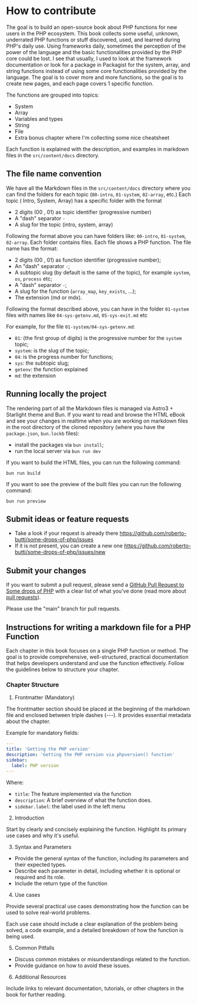 # How to contribute

The goal is to build an open-source book about PHP functions for new users in the PHP ecosystem.
This book collects some useful, unknown, underrated PHP functions or stuff discovered, used, and learned during PHP's daily use.
Using frameworks daily, sometimes the perception of the power of the language and the basic functionalities provided by the PHP core could be lost. I see that usually, I used to look at the framework documentation or look for a package in Packagist for the system, array, and string functions instead of using some core functionalities provided by the language.
The goal is to cover more and more functions, so the goal is to create new pages, and each page covers 1 specific function.

The functions are grouped into topics:

- System
- Array
- Variables and types
- String
- File
- Extra bonus chapter where I'm collecting some nice cheatsheet

Each function is explained with the description, and examples in markdown files in the `src/content/docs` directory.

## The file name convention
We have all the Markdown files in the `src/content/docs` directory where you can find the folders for each topic (`00-intro`, `01-system`, `02-array`, etc.)
Each topic ( Intro, System, Array) has a specific folder with the format

- 2 digits (00 , 01) as topic identifier (progressive number)
- A "dash" separator `-`
- A slug for the topic (intro, system, array)

Following the format above you can have folders like: `00-intro`, `01-system`, `02-array`.
Each folder contains files. Each file shows a PHP function.
The file name has the format:

- 2 digits (00 , 01) as function identifier (progressive number);
- An "dash" separator `-`;
- A subtopic slug (by default is the same of the topic), for example `system`, `os`, `process` etc;
- A "dash" separator `-`;
- A slug for the function (`array_map`, `key_exists`, ...);
- The extension (md or mdx).

Following the format described above, you can have in the folder `01-system` files with names like `04-sys-getenv.md`, `05-sys-exit.md` etc

For example, for the file `01-system/04-sys-getenv.md`:
- `01`: (the first group of digits) is the progressive number for the `system` topic;
- `system`: is the slug of the topic;
- `04`: is the progress number for functions;
- `sys`: the subtopic slug;
- `getenv`: the function explained
- `md`: the extension

## Running locally the project
The rendering part of all the Markdown files is managed via Astro3 + Starlight theme and Bun.
If you want to read and browse the HTML eBook and see your changes in realtime when you are working on markdown files in the root directory of the cloned repository (where you have the `package.json`, `bun.lockb` files):

- install the packages via `bun install`;
- run the local server via `bun run dev`

If you want to build the HTML files, you can run the following command:

```shell
bun run build
```

If you want to see the preview of the built files you can run the following command:

```shell
bun run preview
```

## Submit ideas or feature requests

* Take a look if your request is already there https://github.com/roberto-butti/some-drops-of-php/issues
* If it is not present, you can create a new one https://github.com/roberto-butti/some-drops-of-php/issues/new

## Submit your changes

If you want to submit a pull request, please send a [GitHub Pull Request to Some drops of PHP](https://github.com/roberto-butti/some-drops-of-php/pull/new/main) with a clear list of what you've done (read more about [pull requests](https://help.github.com/articles/about-pull-requests)).

Please use the "main" branch for pull requests.



## Instructions for writing a markdown file for a PHP Function

Each chapter in this book focuses on a single PHP function or method. The goal is to provide comprehensive, well-structured, practical documentation that helps developers understand and use the function effectively. Follow the guidelines below to structure your chapter.

### Chapter Structure

1. Frontmatter (Mandatory)

The frontmatter section should be placed at the beginning of the markdown file and enclosed between triple dashes (---). It provides essential metadata about the chapter.

Example for mandatory fields:

```yaml
---
title: 'Getting the PHP version'
description: 'Getting the PHP version via phpversion() function'
sidebar:
  label: PHP version
---
```

Where:
- `title`: The feature implemented via the function
- `description`: A brief overview of what the function does.
- `sidebar.label`: the label used in the left menu

2. Introduction

Start by clearly and concisely explaining the function. Highlight its primary use cases and why it's useful.

3. Syntax and Parameters

- Provide the general syntax of the function, including its parameters and their expected types.
- Describe each parameter in detail, including whether it is optional or required and its role.
- Include the return type of the function

4. Use cases

Provide several practical use cases demonstrating how the function can be used to solve real-world problems.

Each use case should include a clear explanation of the problem being solved, a code example, and a detailed breakdown of how the function is being used.

5. Common Pitfalls

- Discuss common mistakes or misunderstandings related to the function.
- Provide guidance on how to avoid these issues.

6. Additional Resources

Include links to relevant documentation, tutorials, or other chapters in the book for further reading.
